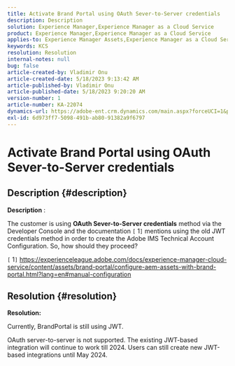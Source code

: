 ```yaml
---
title: Activate Brand Portal using OAuth Sever-to-Server credentials
description: Description
solution: Experience Manager,Experience Manager as a Cloud Service
product: Experience Manager,Experience Manager as a Cloud Service
applies-to: Experience Manager Assets,Experience Manager as a Cloud Service,Experience Manager
keywords: KCS
resolution: Resolution
internal-notes: null
bug: false
article-created-by: Vladimir Onu
article-created-date: 5/18/2023 9:13:42 AM
article-published-by: Vladimir Onu
article-published-date: 5/18/2023 9:20:20 AM
version-number: 1
article-number: KA-22074
dynamics-url: https://adobe-ent.crm.dynamics.com/main.aspx?forceUCI=1&pagetype=entityrecord&etn=knowledgearticle&id=85752446-5cf5-ed11-8848-6045bd006c82
exl-id: 6d973ff7-5098-491b-ab80-91382a9f6797
---
```

# Activate Brand Portal using OAuth Sever-to-Server credentials

## Description {#description}


<b>Description</b> :

The customer is using <b>OAuth Sever-to-Server credentials</b> method via the Developer Console and the documentation `[` 1`]`  mentions using the old JWT credentials method in order to create the Adobe IMS Technical Account Configuration. So, how should they proceed?

 `[` 1`]`  https://experienceleague.adobe.com/docs/experience-manager-cloud-service/content/assets/brand-portal/configure-aem-assets-with-brand-portal.html?lang=en#manual-configuration




## Resolution {#resolution}


<b>Resolution:</b>

Currently, BrandPortal is still using JWT.

OAuth server-to-server is not supported. The existing JWT-based integration will continue to work till 2024. Users can still create new JWT-based integrations until May 2024.
